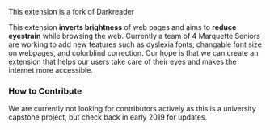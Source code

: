 This extension is a fork of Darkreader

This extension **inverts brightness** of web pages and aims to **reduce eyestrain** while browsing the web.
Currently a team of 4 Marquette Seniors are working to add new features such as dyslexia fonts, changable font
size on webpages, and colorblind correction. Our hope is that we can create an extension that helps our users
take care of their eyes and makes the internet more accessible. 

### How to Contribute

We are currently not looking for contributors actively as this is a university capstone project, but check back in early 2019 for updates.

